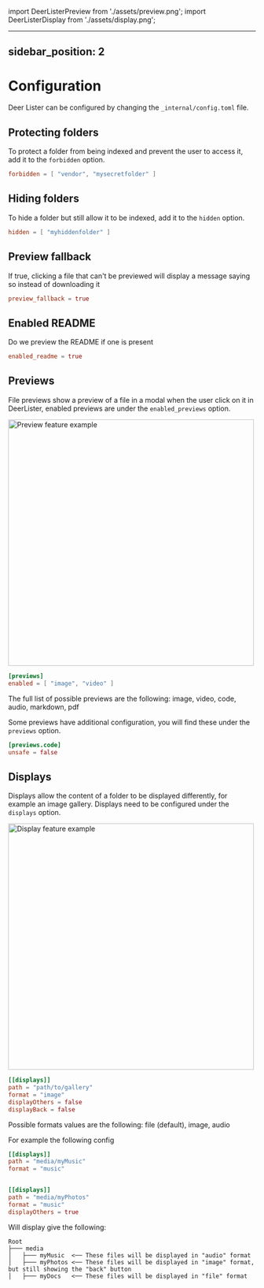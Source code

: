 import DeerListerPreview from './assets/preview.png';
import DeerListerDisplay from './assets/display.png';

---
sidebar_position: 2
---

# Configuration

Deer Lister can be configured by changing the `_internal/config.toml` file.

## Protecting folders

To protect a folder from being indexed and prevent the user to access it, add it to the `forbidden` option.

```toml
forbidden = [ "vendor", "mysecretfolder" ]
```

## Hiding folders

To hide a folder but still allow it to be indexed, add it to the `hidden` option.

```toml
hidden = [ "myhiddenfolder" ]
```

## Preview fallback

If true, clicking a file that can't be previewed will display a message saying so instead of downloading it

```toml
preview_fallback = true
```

## Enabled README

Do we preview the README if one is present

```toml
enabled_readme = true
```

## Previews

File previews show a preview of a file in a modal when the user click on it in DeerLister, enabled previews are under the `enabled_previews` option.

<div style={{textAlign: 'center'}}>
    <img src={DeerListerPreview} width="500" alt="Preview feature example"/>
</div>

```toml
[previews]
enabled = [ "image", "video" ]
```

The full list of possible previews are the following: image, video, code, audio, markdown, pdf

Some previews have additional configuration, you will find these under the `previews` option.

```toml
[previews.code]
unsafe = false
```

## Displays

Displays allow the content of a folder to be displayed differently, for example an image gallery. Displays need to be configured under the `displays` option.

<div style={{textAlign: 'center'}}>
    <img src={DeerListerDisplay} width="500" alt="Display feature example"/>
</div>

```toml
[[displays]]
path = "path/to/gallery"
format = "image"
displayOthers = false
displayBack = false
```

Possible formats values are the following: file (default), image, audio

For example the following config

```toml
[[displays]]
path = "media/myMusic"
format = "music"


[[displays]]
path = "media/myPhotos"
format = "music"
displayOthers = true
```

Will display give the following:

```
Root
├─── media
│   ├─── myMusic  <── These files will be displayed in "audio" format
│   ├─── myPhotos <── These files will be displayed in "image" format, but still showing the "back" button
│   ├─── myDocs   <── These files will be displayed in "file" format
```